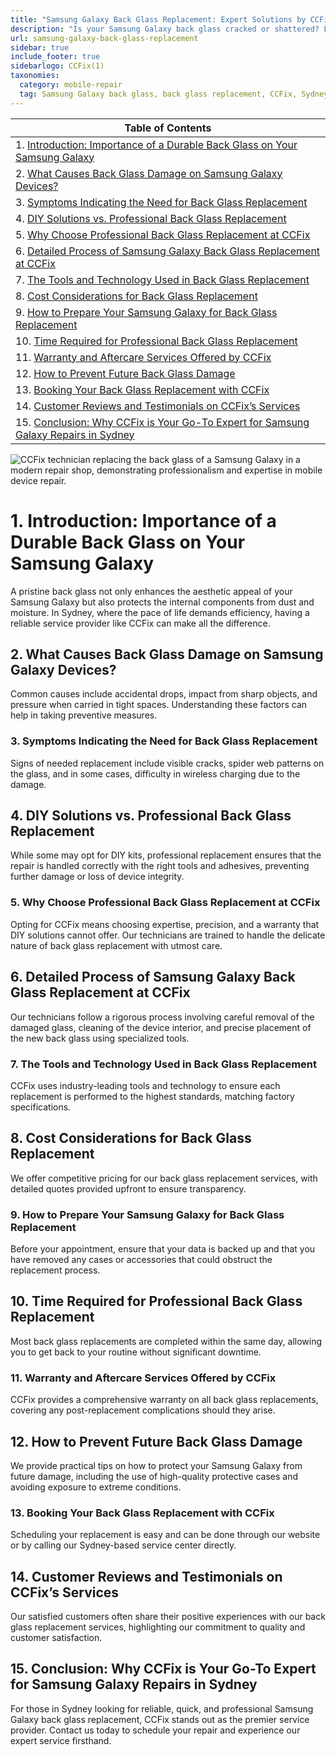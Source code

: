 ```yaml
---
title: "Samsung Galaxy Back Glass Replacement: Expert Solutions by CCFix"
description: "Is your Samsung Galaxy back glass cracked or shattered? Learn about professional back glass replacement services at CCFix in Sydney. Get a free quote today!"
url: samsung-galaxy-back-glass-replacement
sidebar: true
include_footer: true
sidebarlogo: CCFix(1)
taxonomies:
  category: mobile-repair
  tag: Samsung Galaxy back glass, back glass replacement, CCFix, Sydney
---
```


| **Table of Contents**                                               |
|---------------------------------------------------------------------|
| 1. [Introduction: Importance of a Durable Back Glass on Your Samsung Galaxy](#1-introduction-importance-of-a-durable-back-glass-on-your-samsung-galaxy) |
| 2. [What Causes Back Glass Damage on Samsung Galaxy Devices?](#2-what-causes-back-glass-damage-on-samsung-galaxy-devices) |
| 3. [Symptoms Indicating the Need for Back Glass Replacement](#3-symptoms-indicating-the-need-for-back-glass-replacement) |
| 4. [DIY Solutions vs. Professional Back Glass Replacement](#4-diy-solutions-vs-professional-back-glass-replacement) |
| 5. [Why Choose Professional Back Glass Replacement at CCFix](#5-why-choose-professional-back-glass-replacement-at-ccfix) |
| 6. [Detailed Process of Samsung Galaxy Back Glass Replacement at CCFix](#6-detailed-process-of-samsung-galaxy-back-glass-replacement-at-ccfix) |
| 7. [The Tools and Technology Used in Back Glass Replacement](#7-the-tools-and-technology-used-in-back-glass-replacement) |
| 8. [Cost Considerations for Back Glass Replacement](#8-cost-considerations-for-back-glass-replacement) |
| 9. [How to Prepare Your Samsung Galaxy for Back Glass Replacement](#9-how-to-prepare-your-samsung-galaxy-for-back-glass-replacement) |
| 10. [Time Required for Professional Back Glass Replacement](#10-time-required-for-professional-back-glass-replacement) |
| 11. [Warranty and Aftercare Services Offered by CCFix](#11-warranty-and-aftercare-services-offered-by-ccfix) |
| 12. [How to Prevent Future Back Glass Damage](#12-how-to-prevent-future-back-glass-damage) |
| 13. [Booking Your Back Glass Replacement with CCFix](#13-booking-your-back-glass-replacement-with-ccfix) |
| 14. [Customer Reviews and Testimonials on CCFix’s Services](#14-customer-reviews-and-testimonials-on-ccfix’s-services) |
| 15. [Conclusion: Why CCFix is Your Go-To Expert for Samsung Galaxy Repairs in Sydney](#15-conclusion-why-ccfix-is-your-go-to-expert-for-samsung-galaxy-repairs-in-sydney) |

![CCFix technician replacing the back glass of a Samsung Galaxy in a modern repair shop, demonstrating professionalism and expertise in mobile device repair.](/images/galaxy-back-glass-repair.webp "A professional technician at CCFix is shown replacing the back glass of a Samsung Galaxy. The setting is a modern, well-equipped repair shop, highlighting the high standards of service. The CCFix logo is clearly visible, reinforcing the brand’s commitment to quality.")

# **1. Introduction: Importance of a Durable Back Glass on Your Samsung Galaxy**
A pristine back glass not only enhances the aesthetic appeal of your Samsung Galaxy but also protects the internal components from dust and moisture. In Sydney, where the pace of life demands efficiency, having a reliable service provider like CCFix can make all the difference.

## **2. What Causes Back Glass Damage on Samsung Galaxy Devices?**
Common causes include accidental drops, impact from sharp objects, and pressure when carried in tight spaces. Understanding these factors can help in taking preventive measures.

### **3. Symptoms Indicating the Need for Back Glass Replacement**
Signs of needed replacement include visible cracks, spider web patterns on the glass, and in some cases, difficulty in wireless charging due to the damage.

## **4. DIY Solutions vs. Professional Back Glass Replacement**
While some may opt for DIY kits, professional replacement ensures that the repair is handled correctly with the right tools and adhesives, preventing further damage or loss of device integrity.

### **5. Why Choose Professional Back Glass Replacement at CCFix**
Opting for CCFix means choosing expertise, precision, and a warranty that DIY solutions cannot offer. Our technicians are trained to handle the delicate nature of back glass replacement with utmost care.

## **6. Detailed Process of Samsung Galaxy Back Glass Replacement at CCFix**
Our technicians follow a rigorous process involving careful removal of the damaged glass, cleaning of the device interior, and precise placement of the new back glass using specialized tools.

### **7. The Tools and Technology Used in Back Glass Replacement**
CCFix uses industry-leading tools and technology to ensure each replacement is performed to the highest standards, matching factory specifications.

## **8. Cost Considerations for Back Glass Replacement**
We offer competitive pricing for our back glass replacement services, with detailed quotes provided upfront to ensure transparency.

### **9. How to Prepare Your Samsung Galaxy for Back Glass Replacement**
Before your appointment, ensure that your data is backed up and that you have removed any cases or accessories that could obstruct the replacement process.

## **10. Time Required for Professional Back Glass Replacement**
Most back glass replacements are completed within the same day, allowing you to get back to your routine without significant downtime.

### **11. Warranty and Aftercare Services Offered by CCFix**
CCFix provides a comprehensive warranty on all back glass replacements, covering any post-replacement complications should they arise.

## **12. How to Prevent Future Back Glass Damage**
We provide practical tips on how to protect your Samsung Galaxy from future damage, including the use of high-quality protective cases and avoiding exposure to extreme conditions.

### **13. Booking Your Back Glass Replacement with CCFix**
Scheduling your replacement is easy and can be done through our website or by calling our Sydney-based service center directly.

## **14. Customer Reviews and Testimonials on CCFix’s Services**
Our satisfied customers often share their positive experiences with our back glass replacement services, highlighting our commitment to quality and customer satisfaction.

## **15. Conclusion: Why CCFix is Your Go-To Expert for Samsung Galaxy Repairs in Sydney**
For those in Sydney looking for reliable, quick, and professional Samsung Galaxy back glass replacement, CCFix stands out as the premier service provider. Contact us today to schedule your repair and experience our expert service firsthand.

